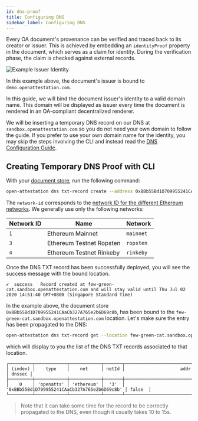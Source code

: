 ```yaml
---
id: dns-proof
title: Configuring DNS
sidebar_label: Configuring DNS
---
```


Every OA document's provenance can be verified and traced back to its creator or issuer. This is achieved by embedding an `identityProof` property in the document, which serves as a claim for identity. During the verification phase, the claim is checked against external records.

![Example Issuer Identity](/docs/integrator-section/verifiable-document/ethereum/dns-proof/example.png)

In this example above, the document's issuer is bound to `demo.openattestation.com`.

In this guide, we will bind the document issuer's identity to a valid domain name. This domain will be displayed as issuer every time the document is rendered in an OA-compliant decentralized renderer.

We will be inserting a temporary DNS record on our DNS at `sandbox.openattestation.com` so you do not need your own domain to follow the guide. If you prefer to use your own domain name for the identity, you may skip the steps involving the CLI and instead read the [DNS Configuration Guide](/docs/developer-section/quickstart/configure-dns).

## Creating Temporary DNS Proof with CLI

With your [document store](/docs/integrator-section/verifiable-document/ethereum/document-store), run the following command:

```bash
open-attestation dns txt-record create --address 0xBBb55Bd1D709955241CAaCb327A765e2b6D69c8b --network-id 3
```

The `network-id` corresponds to the [network ID for the different Ethereum networks](https://chainid.network/). We generally use only the following networks:

| Network ID | Name                     | Network   |
| ---------- | ------------------------ | --------- |
| `1`        | Ethereum Mainnet         | `mainnet` |
| `3`        | Ethereum Testnet Ropsten | `ropsten` |
| `4`        | Ethereum Testnet Rinkeby | `rinkeby` |

Once the DNS TXT record has been successfully deployed, you will see the success message with the bound location.

```text
✔  success   Record created at few-green-cat.sandbox.openattestation.com and will stay valid until Thu Jul 02 2020 14:51:40 GMT+0800 (Singapore Standard Time)
```

In the example above, the document store `0xBBb55Bd1D709955241CAaCb327A765e2b6D69c8b`, has been bound to the `few-green-cat.sandbox.openattestation.com` location. Let's make sure the entry has been propagated to the DNS:

```bash
open-attestation dns txt-record get --location few-green-cat.sandbox.openattestation.com
```

which will display to you the list of the DNS TXT records associated to that location.

```text
┌─────────┬────────────┬────────────┬───────┬──────────────────────────────────────────────┬────────┐
│ (index) │    type    │    net     │ netId │                     addr                     │ dnssec │
├─────────┼────────────┼────────────┼───────┼──────────────────────────────────────────────┼────────┤
│    0    │ 'openatts' │ 'ethereum' │  '3'  │ '0xBBb55Bd1D709955241CAaCb327A765e2b6D69c8b' │ false  │
└─────────┴────────────┴────────────┴───────┴──────────────────────────────────────────────┴────────┘
```

> Note that it can take some time for the record to be correctly propagated to the DNS, even though it usually takes 10 to 15s.
